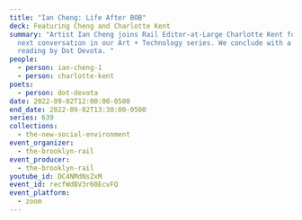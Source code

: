```yaml
---
title: "Ian Cheng: Life After BOB"
deck: Featuring Cheng and Charlotte Kent
summary: "Artist Ian Cheng joins Rail Editor-at-Large Charlotte Kent for the
  next conversation in our Art + Technology series. We conclude with a poetry
  reading by Dot Devota. "
people:
  - person: ian-cheng-1
  - person: charlotte-kent
poets:
  - person: dot-devota
date: 2022-09-02T12:00:00-0500
end_date: 2022-09-02T13:30:00-0500
series: 639
collections:
  - the-new-social-environment
event_organizer:
  - the-brooklyn-rail
event_producer:
  - the-brooklyn-rail
youtube_id: DC4NMdNsZxM
event_id: recfWdBV3r60EcvFQ
event_platform:
  - zoom
---
```

